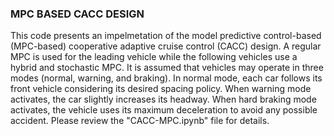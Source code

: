 ### MPC BASED CACC DESIGN
This code presents an impelmetation of the model predictive control-based (MPC-based) cooperative adaptive cruise control (CACC) design. A regular MPC is used for the leading vehicle while the following vehicles use a hybrid and stochastic MPC. It is assumed that vehicles may operate in three modes (normal, warning, and braking). In normal mode, each car follows its front vehicle considering its desired spacing policy. When warning mode activates, the car slightly increases its headway. When hard braking mode activates, the vehicle uses its maximum deceleration to avoid any possible accident. Please review the "CACC-MPC.ipynb" file for details.
